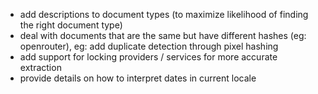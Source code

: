 - add descriptions to document types (to maximize likelihood of finding the right document type)
- deal with documents that are the same but have different hashes (eg: openrouter), eg: add duplicate detection through pixel hashing
- add support for locking providers / services for more accurate extraction
- provide details on how to interpret dates in current locale